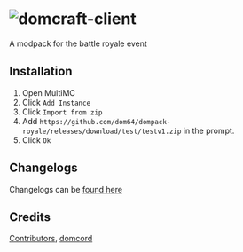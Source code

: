 # ![domcraft-client](https://cdn.discordapp.com/attachments/663483408810246154/664699765061320706/domcraft.png)
A modpack for the battle royale event

## Installation
1. Open MultiMC
2. Click `Add Instance`
3. Click `Import from zip`
4. Add `https://github.com/dom64/dompack-royale/releases/download/test/testv1.zip` in the prompt.
5. Click `Ok`

## Changelogs
Changelogs can be [found here](https://github.com/dom64/dompack-royale/commits/master)

## Credits
[Contributors](https://github.com/dom64/dompack-royale/graphs/contributors), [domcord](https://discord.gg/EMDEuab)
